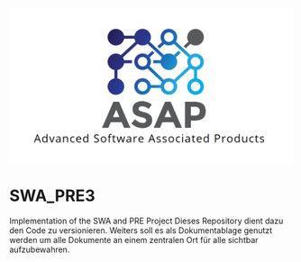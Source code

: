 ![ASAP Logo](https://github.com/martin99199/SWA_PRE3/blob/master/Documents/ASAP.PNG)
# SWA_PRE3
Implementation of the SWA and PRE Project
Dieses Repository dient dazu den Code zu versionieren. Weiters soll es als Dokumentablage genutzt werden um alle Dokumente an einem zentralen Ort für alle sichtbar aufzubewahren.

